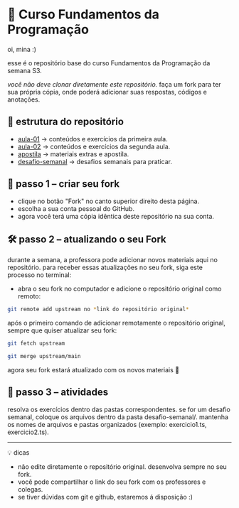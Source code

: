  
# 📘 Curso Fundamentos da Programação

oi, mina :) 

esse é o repositório base do curso Fundamentos da Programação da semana S3.

*você não deve clonar diretamente este repositório.*
faça um fork para ter sua própria cópia, onde poderá adicionar suas respostas, códigos e anotações.

## 📂 estrutura do repositório

- [aula-01](./aula-01) → conteúdos e exercícios da primeira aula.  
- [aula-02](./aula-02) → conteúdos e exercícios da segunda aula.  
- [apostila](./apostila) → materiais extras e apostila.  
- [desafio-semanal](./desafio-semanal) → desafios semanais para praticar.
  
## 🚀 passo 1 – criar seu fork

* clique no botão "Fork" no canto superior direito desta página.
* escolha a sua conta pessoal do GitHub.
* agora você terá uma cópia idêntica deste repositório na sua conta.

## 🛠️ passo 2 – atualizando o seu Fork

durante a semana, a professora pode adicionar novos materiais aqui no repositório.
para receber essas atualizações no seu fork, siga este processo no terminal:

* abra o seu fork no computador e adicione o repositório original como remoto:

```bash.sh
git remote add upstream no *link do repositório original*
```

após o primeiro comando de adicionar remotamente o repositório original, sempre que quiser atualizar seu fork:

```bash.sh
git fetch upstream
```

```bash.sh
git merge upstream/main
```

agora seu fork estará atualizado com os novos materiais 🎉

## 📝 passo 3 – atividades

resolva os exercícios dentro das pastas correspondentes.
se for um desafio semanal, coloque os arquivos dentro da pasta desafio-semanal/.
mantenha os nomes de arquivos e pastas organizados (exemplo: exercicio1.ts, exercicio2.ts).

---

💡 dicas

* não edite diretamente o repositório original. desenvolva sempre no seu fork. 
* você pode compartilhar o link do seu fork com os professores e colegas.
* se tiver dúvidas com git e github, estaremos á disposição :)
